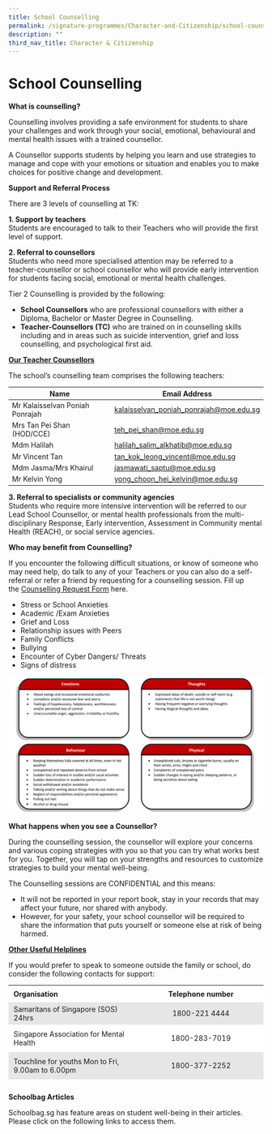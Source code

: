 ```yaml
---
title: School Counselling
permalink: /signature-programmes/Character-and-Citizenship/school-counselling/
description: ""
third_nav_title: Character & Citizenship
---
```

# School Counselling

**What is counselling?**

Counselling involves providing a safe environment for students to share your challenges and work through your social, emotional, behavioural and mental health issues with a trained counsellor.

A Counsellor supports students by helping you learn and use strategies to manage and cope with your emotions or situation and enables you to make choices for positive change and development.

**Support and Referral Process**

There are 3 levels of counselling at TK:  
  
**1\. Support by teachers**  
Students are encouraged to talk to their Teachers who will provide the first level of support.   
  
**2\. Referral to counsellors**  
Students who need more specialised attention may be referred to a teacher-counsellor or school counsellor who will provide early intervention for students facing social, emotional or mental health challenges.

Tier 2 Counselling is provided by the following:

*   **School Counsellors** who are professional counsellors with either a Diploma, Bachelor or Master Degree in Counselling.
*   **Teacher-Counsellors (TC)** who are trained on in counselling skills including and in areas such as suicide intervention, grief and loss counselling, and psychological first aid.

<b><u>Our Teacher Counsellors</u></b>

The school’s counselling team comprises the following teachers:

| Name                            | Email Address                           |
|---------------------------------|-----------------------------------------|
| Mr Kalaisselvan Poniah Ponrajah | kalaisselvan_poniah_ponrajah@moe.edu.sg |
| Mrs Tan Pei Shan (HOD/CCE)      | teh_pei_shan@moe.edu.sg                 |
| Mdm Halilah                     | halilah_salim_alkhatib@moe.edu.sg       |
| Mr Vincent Tan                  | tan_kok_leong_vincent@moe.edu.sg        |
| Mdm Jasma/Mrs Khairul           | jasmawati_saptu@moe.edu.sg              |
| Mr Kelvin Yong                  | yong_choon_hei_kelvin@moe.edu.sg        |

**3\. Referral to specialists or community agencies**  
Students who require more intensive intervention will be referred to our Lead School Counsellor, or mental health professionals from the multi-disciplinary Response, Early intervention, Assessment in Community mental Health (REACH), or social service agencies. 

**Who may benefit from Counselling?**

If you encounter the following difficult situations, or know of someone who may need help, do talk to any of your Teachers or you can also do a self-referral or refer a friend by requesting for a counselling session. Fill up the <a href="https://docs.google.com/forms/d/e/1FAIpQLSfwkn4nTKaLWyTWuPEFR7kfctXwrswBp4lxnyBcv_nWpjQa4A/viewform" target="_blank">Counselling Request Form</a> here.

*   Stress or School Anxieties
*   Academic /Exam Anxieties
*   Grief and Loss
*   Relationship issues with Peers
*   Family Conflicts
*   Bullying
*   Encounter of Cyber Dangers/ Threats
*   Signs of distress

![](/images/Signature%20Programmes/table.png)

**What happens when you see a Counsellor?**

During the counselling session, the counsellor will explore your concerns and various coping strategies with you so that you can try what works best for you. Together, you will tap on your strengths and resources to customize strategies to build your mental well-being.

The Counselling sessions are CONFIDENTIAL and this means:

*   It will not be reported in your report book, stay in your records that may affect your future, nor shared with anybody. 
*   However, for your safety, your school counsellor will be required to share the information that puts yourself or someone else at risk of being harmed.

<b><u>Other Useful Helplines</u></b>

If you would prefer to speak to someone outside the family or school, do consider the following contacts for support:

<table style="box-sizing: inherit; border-collapse: collapse; border-spacing: 0px; max-width: 100%; width: 856.333px; height: 198px;"><tbody style="box-sizing: inherit;"><tr style="box-sizing: inherit; background: rgb(255, 255, 255); height: 23px;"><td style="box-sizing: inherit; padding: 5px 10px; width: 428.167px; height: 23px;"><strong style="box-sizing: inherit; font-weight: bold;">Organisation</strong></td><td style="box-sizing: inherit; padding: 5px 10px; width: 428.167px; text-align: center; height: 23px;"><strong style="box-sizing: inherit; font-weight: bold;">Telephone number</strong></td></tr><tr style="box-sizing: inherit; background: rgb(230, 230, 230); height: 23px;"><td style="box-sizing: inherit; padding: 5px 10px; width: 428.167px; height: 23px; text-align: left;">Samaritans of Singapore (SOS) 24hrs</td><td style="box-sizing: inherit; padding: 5px 10px; width: 428.167px; height: 23px; text-align: center;">1800-221 4444</td></tr><tr style="box-sizing: inherit; background: rgb(255, 255, 255); height: 44px;"><td style="box-sizing: inherit; padding: 5px 10px; width: 428.167px; height: 44px;">Singapore Association for Mental Health</td><td style="box-sizing: inherit; padding: 5px 10px; width: 428.167px; height: 44px; text-align: center;">1800-283-7019</td></tr><tr style="box-sizing: inherit; background: rgb(230, 230, 230); height: 44px;"><td style="box-sizing: inherit; padding: 5px 10px; width: 428.167px; height: 44px; text-align: left;">Touchline for youths Mon to Fri, 9.00am to 6.00pm</td><td style="box-sizing: inherit; padding: 5px 10px; width: 428.167px; height: 44px; text-align: center;">1800-377-2252</td></tr><tr style="box-sizing: inherit; background: rgb(255, 255, 255); height: 64px;"><td style="box-sizing: inherit; padding: 5px 10px; width: 428.167px; height: 64px;">IMH Emergency Hotline Urgent intervention for those who are facing a mental health crisis</td><td style="box-sizing: inherit; padding: 5px 10px; width: 428.167px; height: 64px; text-align: center;">6389-2222 (24 hours)</td></tr></tbody></table>

**Schoolbag Articles**

Schoolbag.sg has feature areas on student well-being in their articles. Please click on the following links to access them.